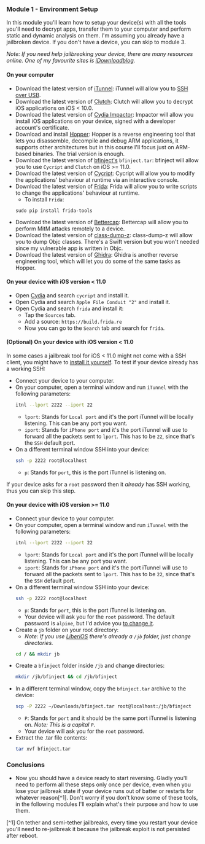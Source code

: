 ### Module 1 - Environment Setup

In this module you'll learn how to setup your device(s) with all the tools you'll need to decrypt apps, transfer them to your computer and perform static and dynamic analysis on them. I'm assuming you already have a jailbroken device. If you don't have a device, you can skip to module 3.

_Note: If you need help jailbreaking your device, there are many resources online. One of my favourite sites is [iDownloadblog](https://www.idownloadblog.com/jailbreak/)._

#### On your computer

- Download the latest version of [iTunnel](https://code.google.com/archive/p/iphonetunnel-usbmuxconnectbyport/downloads): iTunnel will allow you to [SSH over USB](https://iphonedevwiki.net/index.php/SSH_Over_USB).
- Download the latest version of [Clutch](https://github.com/KJCracks/Clutch/releases): Clutch will allow you to decrypt iOS applications on iOS < 10.0.
- Download the latest version of [Cydia Impactor](http://www.cydiaimpactor.com/): Impactor will allow you install iOS applications on your device, signed with a developer account's certificate.
- Download and install [Hopper](https://www.hopperapp.com/): Hopper is a reverse engineering tool that lets you disassemble, decompile and debug ARM applications, it supports other architectures but in this course I'll focus just on ARM-based binaries. The trial version is enough.
- Download the latest version of [bfinject's](https://github.com/BishopFox/bfinject) `bfinject.tar`: bfinject will allow you to use `Cycript` and `Clutch` on iOS >= 11.0.
- Download the latest version of [Cycript](http://www.cycript.org/): Cycript will allow you to modify the applications' behaviour at runtime via an interactive console.
- Download the latest version of [Frida](https://www.frida.re/docs/ios/): Frida will allow you to write scripts to change the applications' behaviour at runtime.
    - To install `Frida`:
    ```shell
    sudo pip install frida-tools
    ```
- Download the latest version of [Bettercap](https://www.bettercap.org/installation/): Bettercap will allow you to perform MitM attacks remotely to a device.
- Download the latest version of [class-dump-z](https://code.google.com/archive/p/networkpx/downloads): class-dump-z will allow you to dump Objc classes. There's a Swift version but you won't needed since my vulnerable app is written in Objc.
- Download the latest version of [Ghidra](https://ghidra-sre.org/): Ghidra is another reverse engineering tool, which will let you do some of the same tasks as Hopper.

#### On your device with iOS version < 11.0

- Open [Cydia](https://cydia.saurik.com/) and search `cycript` and install it.
- Open Cydia and search `Apple File Conduit "2"` and install it.
- Open Cydia and search `frida` and install it:
    - Tap the `Sources` tab.
    - Add a source: `https://build.frida.re`
    - Now you can go to the `Search` tab and search for `frida`.

#### (Optional) On your device with iOS version < 11.0
In some cases a jailbreak tool for iOS < 11.0 might not come with a SSH client, you might have to [install it yourself](https://ivrodriguez.com/installing-dropbear-ssh-on-ios-10-3-3/). To test if your device already has a working SSH:
- Connect your device to your computer.
- On your computer, open a terminal window and run `iTunnel` with the following parameters:
    ```bash
    itnl --lport 2222 --iport 22
    ```
    - `lport`: Stands for `Local port` and it's the port iTunnel will be locally listening. This can be any port you want.
    - `iport`: Stands for `iPhone port` and it's the port iTunnel will use to forward all the packets sent to `lport`. This has to be `22`, since that's the `SSH` default port.
- On a different terminal window SSH into your device:
    ```bash
    ssh -p 2222 root@localhost
    ```
    - `p`: Stands for `port`, this is the port iTunnel is listening on.

If your device asks for a `root` password then it _already_ has SSH working, thus you can skip this step.

#### On your device with iOS version >= 11.0

- Connect your device to your computer.
- On your computer, open a terminal window and run `iTunnel` with the following parameters:
    ```bash
    itnl --lport 2222 --iport 22
    ```
    - `lport`: Stands for `Local port` and it's the port iTunnel will be locally listening. This can be any port you want.
    - `iport`: Stands for `iPhone port` and it's the port iTunnel will use to forward all the packets sent to `lport`. This has to be `22`, since that's the `SSH` default port.
- On a different terminal window SSH into your device:
    ```bash
    ssh -p 2222 root@localhost
    ```
    - `p`: Stands for `port`, this is the port iTunnel is listening on.
    - Your device will ask you for the `root` password. The default password is `alpine`, but I'd advice you [to change it](https://cydia.saurik.com/password.html).
- Create a `jb` folder on your root directory:
    - _Note: If you use [LiberiOS](http://newosxbook.com/liberios/) there's already a `/jb` folder, just change directories._
    ```bash
    cd / && mkdir jb
    ```
- Create a `bfinject` folder inside `/jb` and change directories:
    ```bash
    mkdir /jb/bfinject && cd /jb/bfinject
    ```
- In a different terminal window, copy the `bfinject.tar` archive to the device:
    ```bash
    scp -P 2222 ~/Downloads/bfinject.tar root@localhost:/jb/bfinject
    ```
    - `P`: Stands for `port` and it should be the same port iTunnel is listening on. _Note: This is a capital `P`_.
    - Your device will ask you for the `root` password.
- Extract the .tar file contents:
    ```bash
    tar xvf bfinject.tar
    ```

### Conclusions

- Now you should have a device ready to start reversing. Gladly you'll need to perform all these steps only once per device, even when you lose your jailbreak state if your device runs out of batter or restarts for whatever reason[^1]. Don't worry if you don't know some of these tools, in the following modules I'll explain what's their purpose and how to use them.


[^1] On tether and semi-tether jailbreaks, every time you restart your device you'll need to re-jailbreak it because the jailbreak exploit is not persisted after reboot.
